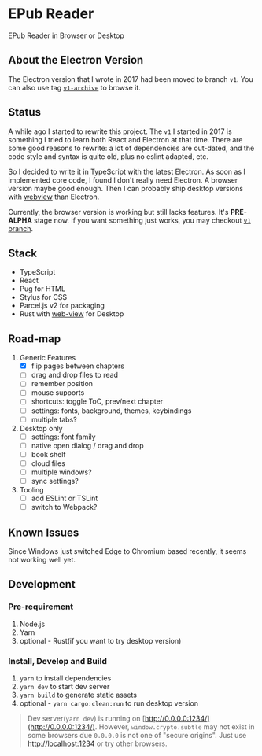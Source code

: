# EPub Reader

EPub Reader in Browser or Desktop

## About the Electron Version

The Electron version that I wrote in 2017 had been moved to branch `v1`. You can also use tag [`v1-archive`](https://github.com/eGust/epub-reader/tree/v1-archive) to browse it.

## Status

A while ago I started to rewrite this project. The `v1` I started in 2017 is something I tried to learn both React and Electron at that time. There are some good reasons to rewrite: a lot of dependencies are out-dated, and the code style and syntax is quite old, plus no eslint adapted, etc.

So I decided to write it in TypeScript with the latest Electron. As soon as I implemented core code, I found I don't really need Electron. A browser version maybe good enough. Then I can probably ship desktop versions with [webview](https://github.com/zserge/webview/) than Electron.

Currently, the browser version is working but still lacks features. It's **PRE-ALPHA** stage now. If you want something just works, you may checkout [`v1` branch](https://github.com/eGust/epub-reader/tree/v1).

## Stack

* TypeScript
* React
* Pug for HTML
* Stylus for CSS
* Parcel.js v2 for packaging
* Rust with [web-view](https://github.com/Boscop/web-view) for Desktop

## Road-map

1. Generic Features
   * [x] flip pages between chapters
   * [ ] drag and drop files to read
   * [ ] remember position
   * [ ] mouse supports
   * [ ] shortcuts: toggle ToC, prev/next chapter
   * [ ] settings: fonts, background, themes, keybindings
   * [ ] multiple tabs?
2. Desktop only
   * [ ] settings: font family
   * [ ] native open dialog / drag and drop
   * [ ] book shelf
   * [ ] cloud files
   * [ ] multiple windows?
   * [ ] sync settings?
3. Tooling
   * [ ] add ESLint or TSLint
   * [ ] switch to Webpack?

## Known Issues

Since Windows just switched Edge to Chromium based recently, it seems not working well yet.

## Development

### Pre-requirement

1. Node.js
2. Yarn
3. optional - Rust(if you want to try desktop version)

### Install, Develop and Build

1. `yarn` to install dependencies
2. `yarn dev` to start dev server
3. `yarn build` to generate static assets
4. optional - `yarn cargo:clean:run` to run desktop version

> Dev server(`yarn dev`) is running on [http://0.0.0.0:1234/](http://0.0.0.0:1234/). However, `window.crypto.subtle` may not exist in some browsers due `0.0.0.0` is not one of "secure origins". Just use [http://localhost:1234](http://localhost:1234) or try other browsers.
